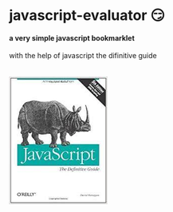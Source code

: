 # javascript-evaluator 😏                                                                                                                                                                                                                                                            
#### a very simple javascript bookmarklet 
 
with the help of javascript the difinitive guide<br/><br/><br/>
![difinitive guide](download.jpg)
